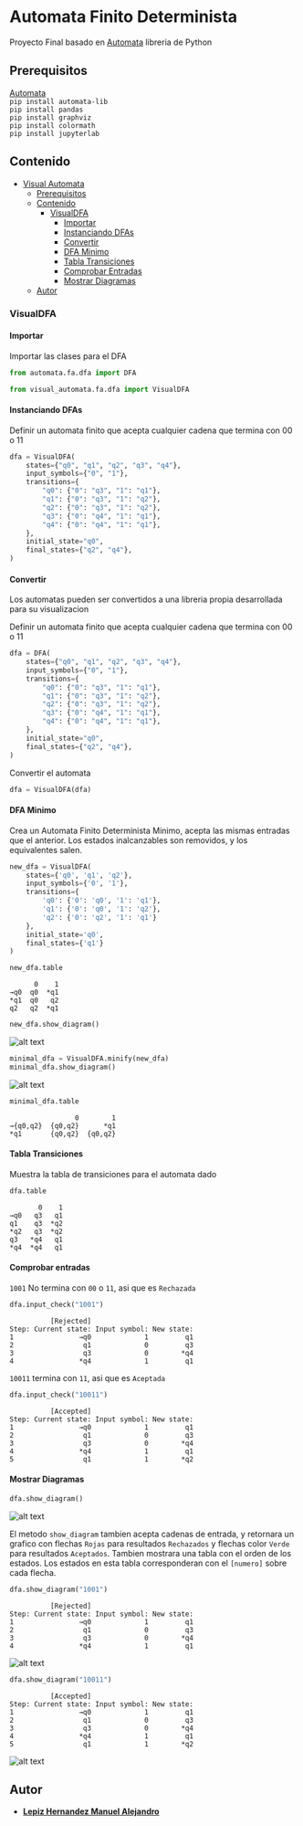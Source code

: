 # Automata Finito Determinista

Proyecto Final basado en [Automata](https://github.com/caleb531/automata) libreria de Python

## Prerequisitos

[Automata](https://github.com/caleb531/automata)\
`pip install automata-lib`\
`pip install pandas`\
`pip install graphviz`\
`pip install colormath`\
`pip install jupyterlab`

## Contenido

- [Visual Automata](#automata-finito-determinista)
  - [Prerequisitos](#prerequisitos)
  - [Contenido](#contenido)
    - [VisualDFA](#visualdfa)
      - [Importar](#importar)
      - [Instanciando DFAs](#instanciando-dfas)
      - [Convertir](#convertir)
      - [DFA Minimo](#dfa-minimo)
      - [Tabla Transiciones](#tabla-transiciones)
      - [Comprobar Entradas](#comprobar-entradas)
      - [Mostrar Diagramas](#mostrar-diagramas)
  - [Autor](#autor)

### VisualDFA

#### Importar

Importar las clases para el DFA

```python
from automata.fa.dfa import DFA

from visual_automata.fa.dfa import VisualDFA
```

#### Instanciando DFAs

Definir un automata finito que acepta cualquier cadena que termina con 00 o 11

```python
dfa = VisualDFA(
    states={"q0", "q1", "q2", "q3", "q4"},
    input_symbols={"0", "1"},
    transitions={
        "q0": {"0": "q3", "1": "q1"},
        "q1": {"0": "q3", "1": "q2"},
        "q2": {"0": "q3", "1": "q2"},
        "q3": {"0": "q4", "1": "q1"},
        "q4": {"0": "q4", "1": "q1"},
    },
    initial_state="q0",
    final_states={"q2", "q4"},
)
```

#### Convertir

Los automatas pueden ser convertidos a una libreria propia desarrollada para su visualizacion

Definir un automata finito que acepta cualquier cadena que termina con 00 o 11

```python
dfa = DFA(
    states={"q0", "q1", "q2", "q3", "q4"},
    input_symbols={"0", "1"},
    transitions={
        "q0": {"0": "q3", "1": "q1"},
        "q1": {"0": "q3", "1": "q2"},
        "q2": {"0": "q3", "1": "q2"},
        "q3": {"0": "q4", "1": "q1"},
        "q4": {"0": "q4", "1": "q1"},
    },
    initial_state="q0",
    final_states={"q2", "q4"},
)
```

Convertir el automata 

```python
dfa = VisualDFA(dfa)
```

#### DFA Minimo

Crea un Automata Finito Determinista Minimo, acepta las mismas entradas que el anterior. Los estados inalcanzables son removidos, y los equivalentes salen.

```python
new_dfa = VisualDFA(
    states={'q0', 'q1', 'q2'},
    input_symbols={'0', '1'},
    transitions={
        'q0': {'0': 'q0', '1': 'q1'},
        'q1': {'0': 'q0', '1': 'q2'},
        'q2': {'0': 'q2', '1': 'q1'}
    },
    initial_state='q0',
    final_states={'q1'}
)
```

```python
new_dfa.table
```

```text
      0    1
→q0  q0  *q1
*q1  q0   q2
q2   q2  *q1
```

```python
new_dfa.show_diagram()
```

![alt text](https://github.com/ManuelALH/ProyectoTeoriaComputacionDFA/blob/main/images/new_dfa.png?raw=true "new_dfa")

```python
minimal_dfa = VisualDFA.minify(new_dfa)
minimal_dfa.show_diagram()
```

![alt text](https://github.com/ManuelALH/ProyectoTeoriaComputacionDFA/blob/main/images/minimal_dfa.png?raw=true "minimal_dfa")

```python
minimal_dfa.table
```

```text
                0        1
→{q0,q2}  {q0,q2}      *q1
*q1       {q0,q2}  {q0,q2}
```

#### Tabla Transiciones

Muestra la tabla de transiciones para el automata dado

```python
dfa.table
```

```text
       0    1
→q0   q3   q1
q1    q3  *q2
*q2   q3  *q2
q3   *q4   q1
*q4  *q4   q1
```

#### Comprobar entradas

`1001` No termina con `00` o `11`, asi que es `Rechazada`

```python
dfa.input_check("1001")
```

```text
          [Rejected]                         
Step: Current state: Input symbol: New state:
1                →q0             1         q1
2                 q1             0         q3
3                 q3             0        *q4
4                *q4             1         q1
```

`10011` termina con `11`, asi que es `Aceptada`

```python
dfa.input_check("10011")
```

```text
          [Accepted]                         
Step: Current state: Input symbol: New state:
1                →q0             1         q1
2                 q1             0         q3
3                 q3             0        *q4
4                *q4             1         q1
5                 q1             1        *q2
```

#### Mostrar Diagramas

```python
dfa.show_diagram()
```

![alt text](https://github.com/ManuelALH/ProyectoTeoriaComputacionDFA/blob/main/images/dfa.png?raw=true "dfa")

El metodo `show_diagram` tambien acepta cadenas de entrada, y retornara un grafico con flechas `Rojas` para resultados `Rechazados` y flechas color `Verde` para resultados `Aceptados`. Tambien mostrara una tabla con el orden de los estados. Los estados en esta tabla corresponderan con el  `[numero]` sobre cada flecha.


```python
dfa.show_diagram("1001")
```

```text
          [Rejected]                         
Step: Current state: Input symbol: New state:
1                →q0             1         q1
2                 q1             0         q3
3                 q3             0        *q4
4                *q4             1         q1
```

![alt text](https://github.com/ManuelALH/ProyectoTeoriaComputacionDFA/blob/main/images/dfa_1001.png?raw=true "dfa_1001")

```python
dfa.show_diagram("10011")
```

```text
          [Accepted]                         
Step: Current state: Input symbol: New state:
1                →q0             1         q1
2                 q1             0         q3
3                 q3             0        *q4
4                *q4             1         q1
5                 q1             1        *q2
```

![alt text](https://github.com/ManuelALH/ProyectoTeoriaComputacionDFA/blob/main/images/dfa_10011.png?raw=true "dfa_10011")

## Autor

- **[Lepiz Hernandez Manuel Alejandro](https://github.com/ManuelALH)**
